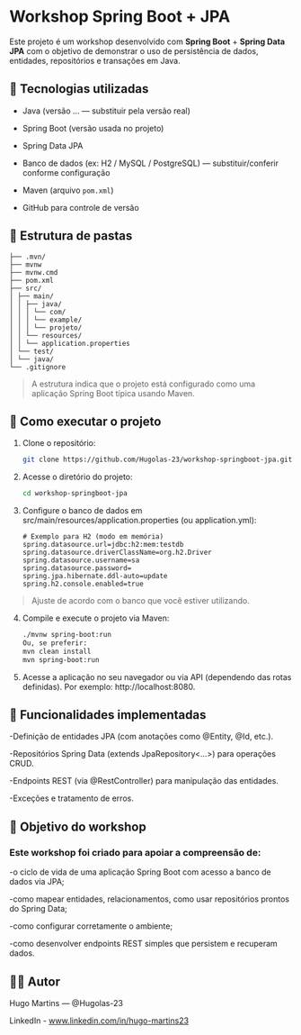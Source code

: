 # Workshop Spring Boot + JPA

Este projeto é um workshop desenvolvido com **Spring Boot** + **Spring Data JPA** com o objetivo de demonstrar o uso de persistência de dados, entidades, repositórios e transações em Java.

## 🧱 Tecnologias utilizadas

- Java (versão … — substituir pela versão real)  
- Spring Boot (versão usada no projeto)  

- Spring Data JPA  

- Banco de dados (ex: H2 / MySQL / PostgreSQL) — substituir/conferir conforme configuração  
- Maven (arquivo `pom.xml`)  
- GitHub para controle de versão  

## 📂 Estrutura de pastas
```
├── .mvn/
├── mvnw
├── mvnw.cmd
├── pom.xml
├── src/
│ ├── main/
│ │ ├── java/
│ │ │ └── com/
│ │ │ └── example/
│ │ │ └── projeto/
│ │ └── resources/
│ │ └── application.properties
│ └── test/
│ └── java/
└── .gitignore
```

> A estrutura indica que o projeto está configurado como uma aplicação Spring Boot típica usando Maven.

## 🚀 Como executar o projeto

  1. Clone o repositório:  
     ```bash
     git clone https://github.com/Hugolas-23/workshop-springboot-jpa.git
     ```
  2. Acesse o diretório do projeto:
     ```bash
     cd workshop-springboot-jpa
     ```
  3. Configure o banco de dados em src/main/resources/application.properties (ou application.yml):
     ```properties
     # Exemplo para H2 (modo em memória)
     spring.datasource.url=jdbc:h2:mem:testdb
     spring.datasource.driverClassName=org.h2.Driver
     spring.datasource.username=sa
     spring.datasource.password=
     spring.jpa.hibernate.ddl-auto=update
     spring.h2.console.enabled=true
     ```
  > Ajuste de acordo com o banco que você estiver utilizando.
  
  4. Compile e execute o projeto via Maven:
     ```bash
     ./mvnw spring-boot:run
     Ou, se preferir:
     mvn clean install
     mvn spring-boot:run
     ```
  5. Acesse a aplicação no seu navegador ou via API (dependendo das rotas definidas).
    Por exemplo: http://localhost:8080.

## 🧩 Funcionalidades implementadas

-Definição de entidades JPA (com anotações como @Entity, @Id, etc.).

-Repositórios Spring Data (extends JpaRepository<…>) para operações CRUD.

-Endpoints REST (via @RestController) para manipulação das entidades.

-Exceções e tratamento de erros.

## 🎯 Objetivo do workshop

### Este workshop foi criado para apoiar a compreensão de:

-o ciclo de vida de uma aplicação Spring Boot com acesso a banco de dados via JPA;

-como mapear entidades, relacionamentos, como usar repositórios prontos do Spring Data;

-como configurar corretamente o ambiente;

-como desenvolver endpoints REST simples que persistem e recuperam dados.

## 👨‍💻 Autor

Hugo Martins — @Hugolas-23

LinkedIn - www.linkedin.com/in/hugo-martins23
   

